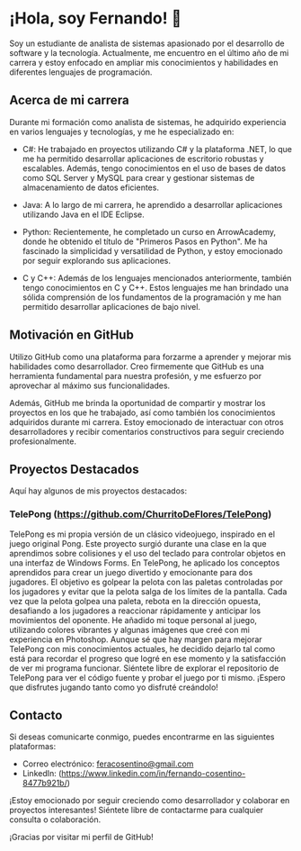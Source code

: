 # ¡Hola, soy Fernando! 👋

Soy un estudiante de analista de sistemas apasionado por el desarrollo de software y la tecnología. Actualmente, me encuentro en el último año de mi carrera y estoy enfocado en ampliar mis conocimientos y habilidades en diferentes lenguajes de programación.

## Acerca de mi carrera

Durante mi formación como analista de sistemas, he adquirido experiencia en varios lenguajes y tecnologías, y me he especializado en:

- C#: He trabajado en proyectos utilizando C# y la plataforma .NET, lo que me ha permitido desarrollar aplicaciones de escritorio robustas y escalables. Además, tengo conocimientos en el uso de bases de datos como SQL Server y MySQL para crear y gestionar sistemas de almacenamiento de datos eficientes.

- Java: A lo largo de mi carrera, he aprendido a desarrollar aplicaciones utilizando Java en el IDE Eclipse.

- Python: Recientemente, he completado un curso en ArrowAcademy, donde he obtenido el título de "Primeros Pasos en Python". Me ha fascinado la simplicidad y versatilidad de Python, y estoy emocionado por seguir explorando sus aplicaciones.

- C y C++: Además de los lenguajes mencionados anteriormente, también tengo conocimientos en C y C++. Estos lenguajes me han brindado una sólida comprensión de los fundamentos de la programación y me han permitido desarrollar aplicaciones de bajo nivel.

## Motivación en GitHub

Utilizo GitHub como una plataforma para forzarme a aprender y mejorar mis habilidades como desarrollador. Creo firmemente que GitHub es una herramienta fundamental para nuestra profesión, y me esfuerzo por aprovechar al máximo sus funcionalidades.

Además, GitHub me brinda la oportunidad de compartir y mostrar los proyectos en los que he trabajado, así como también los conocimientos adquiridos durante mi carrera. Estoy emocionado de interactuar con otros desarrolladores y recibir comentarios constructivos para seguir creciendo profesionalmente.


## Proyectos Destacados

Aquí hay algunos de mis proyectos destacados:

### TelePong (https://github.com/ChurritoDeFlores/TelePong)
TelePong es mi propia versión de un clásico videojuego, inspirado en el juego original Pong. Este proyecto surgió durante una clase en la que aprendimos sobre colisiones y el uso del teclado para controlar objetos en una interfaz de Windows Forms.
En TelePong, he aplicado los conceptos aprendidos para crear un juego divertido y emocionante para dos jugadores. El objetivo es golpear la pelota con las paletas controladas por los jugadores y evitar que la pelota salga de los límites de la pantalla. Cada vez que la pelota golpea una paleta, rebota en la dirección opuesta, desafiando a los jugadores a reaccionar rápidamente y anticipar los movimientos del oponente.
He añadido mi toque personal al juego, utilizando colores vibrantes y algunas imágenes que creé con mi experiencia en Photoshop. Aunque sé que hay margen para mejorar TelePong con mis conocimientos actuales, he decidido dejarlo tal como está para recordar el progreso que logré en ese momento y la satisfacción de ver mi programa funcionar.
Siéntete libre de explorar el repositorio de TelePong para ver el código fuente y probar el juego por ti mismo. ¡Espero que disfrutes jugando tanto como yo disfruté creándolo!
<!--
- [Nombre del proyecto 2](enlace al repositorio): Breve descripción del proyecto y las tecnologías utilizadas.

- [Nombre del proyecto 3](enlace al repositorio): Breve descripción del proyecto y las tecnologías utilizadas.

¡No dudes en explorar mis repositorios para ver más proyectos y colaboraciones!
-->
## Contacto

Si deseas comunicarte conmigo, puedes encontrarme en las siguientes plataformas:

- Correo electrónico: feracosentino@gmail.com
- LinkedIn: (https://www.linkedin.com/in/fernando-cosentino-8477b921b/)

¡Estoy emocionado por seguir creciendo como desarrollador y colaborar en proyectos interesantes! Siéntete libre de contactarme para cualquier consulta o colaboración.

¡Gracias por visitar mi perfil de GitHub!


<!--
**ChurritoDeFlores/ChurritoDeFlores** is a ✨ _special_ ✨ repository because its `README.md` (this file) appears on your GitHub profile.

Here are some ideas to get you started:

- 🔭 I’m currently working on ...
- 🌱 I’m currently learning ...
- 👯 I’m looking to collaborate on ...
- 🤔 I’m looking for help with ...
- 💬 Ask me about ...
- 📫 How to reach me: ...
- 😄 Pronouns: ...
- ⚡ Fun fact: ...
-->
